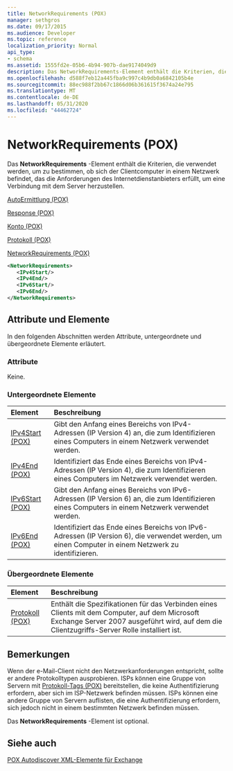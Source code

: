 ```yaml
---
title: NetworkRequirements (POX)
manager: sethgros
ms.date: 09/17/2015
ms.audience: Developer
ms.topic: reference
localization_priority: Normal
api_type:
- schema
ms.assetid: 1555fd2e-05b6-4b94-907b-dae9174049d9
description: Das NetworkRequirements-Element enthält die Kriterien, die verwendet werden, um zu bestimmen, ob sich der Clientcomputer in einem Netzwerk befindet, das die Anforderungen des Internetdienstanbieters erfüllt, um eine Verbindung mit dem Server herzustellen.
ms.openlocfilehash: d588f7eb12a445fba9c997c4b9db0a6842105b4e
ms.sourcegitcommit: 88ec988f2bb67c1866d06b361615f3674a24e795
ms.translationtype: MT
ms.contentlocale: de-DE
ms.lasthandoff: 05/31/2020
ms.locfileid: "44462724"
---
```

# <a name="networkrequirements-pox"></a>NetworkRequirements (POX)

Das **NetworkRequirements** -Element enthält die Kriterien, die verwendet werden, um zu bestimmen, ob sich der Clientcomputer in einem Netzwerk befindet, das die Anforderungen des Internetdienstanbieters erfüllt, um eine Verbindung mit dem Server herzustellen. 
  
[AutoErmittlung (POX)](autodiscover-pox.md)
  
[Response (POX)](response-pox.md)
  
[Konto (POX)](account-pox.md)
  
[Protokoll (POX)](protocol-pox.md)
  
[NetworkRequirements (POX)](networkrequirements-pox.md)
  
```xml
<NetworkRequirements>
   <IPv4Start/>
   <IPv4End/>
   <IPv6Start/>
   <IPv6End/>
</NetworkRequirements>
```

## <a name="attributes-and-elements"></a>Attribute und Elemente

In den folgenden Abschnitten werden Attribute, untergeordnete und übergeordnete Elemente erläutert.
  
### <a name="attributes"></a>Attribute

Keine.
  
### <a name="child-elements"></a>Untergeordnete Elemente

|**Element**|**Beschreibung**|
|:-----|:-----|
|[IPv4Start (POX)](ipv4start-pox.md) <br/> |Gibt den Anfang eines Bereichs von IPv4-Adressen (IP Version 4) an, die zum Identifizieren eines Computers in einem Netzwerk verwendet werden.  <br/> |
|[IPv4End (POX)](ipv4end-pox.md) <br/> |Identifiziert das Ende eines Bereichs von IPv4-Adressen (IP Version 4), die zum Identifizieren eines Computers im Netzwerk verwendet werden.  <br/> |
|[IPv6Start (POX)](ipv6start-pox.md) <br/> |Gibt den Anfang eines Bereichs von IPv6-Adressen (IP Version 6) an, die zum Identifizieren eines Computers in einem Netzwerk verwendet werden.  <br/> |
|[IPv6End (POX)](ipv6end-pox.md) <br/> |Identifiziert das Ende eines Bereichs von IPv6-Adressen (IP Version 6), die verwendet werden, um einen Computer in einem Netzwerk zu identifizieren.  <br/> |
   
### <a name="parent-elements"></a>Übergeordnete Elemente

|**Element**|**Beschreibung**|
|:-----|:-----|
|[Protokoll (POX)](protocol-pox.md) <br/> |Enthält die Spezifikationen für das Verbinden eines Clients mit dem Computer, auf dem Microsoft Exchange Server 2007 ausgeführt wird, auf dem die Clientzugriffs-Server Rolle installiert ist.  <br/> |
   
## <a name="remarks"></a>Bemerkungen

Wenn der e-Mail-Client nicht den Netzwerkanforderungen entspricht, sollte er andere Protokolltypen ausprobieren. ISPs können eine Gruppe von Servern mit [Protokoll-Tags (POX)](protocol-pox.md) bereitstellen, die keine Authentifizierung erfordern, aber sich im ISP-Netzwerk befinden müssen. ISPs können eine andere Gruppe von Servern auflisten, die eine Authentifizierung erfordern, sich jedoch nicht in einem bestimmten Netzwerk befinden müssen. 
  
Das **NetworkRequirements** -Element ist optional. 
  
## <a name="see-also"></a>Siehe auch



[POX Autodiscover XML-Elemente für Exchange](pox-autodiscover-xml-elements-for-exchange.md)

